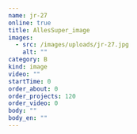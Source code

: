 ```yaml
---
name: jr-27
online: true
title: AllesSuper_image
images:
  - src: /images/uploads/jr-27.jpg
    alt: ""
category: B
kind: image
video: ""
startTime: 0
order_about: 0
order_projects: 120
order_video: 0
body: ""
body_en: ""
---
```

